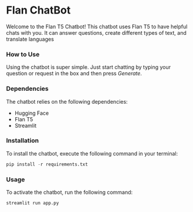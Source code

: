 # Flan ChatBot

Welcome to the Flan T5 Chatbot! This chatbot uses Flan T5 to have helpful chats with you. It can answer questions, create different types of text, and translate languages

### How to Use

Using the chatbot is super simple. Just start chatting by typing your question or request in the box and then press *Generate*.

### Dependencies
The chatbot relies on the following dependencies:
- Hugging Face
- Flan T5
- Streamlit

### Installation
To install the chatbot, execute the following command in your terminal:

```python
pip install -r requirements.txt
```

### Usage
To activate the chatbot, run the following command:

```python
streamlit run app.py
```
